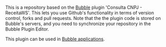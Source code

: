 This is a repository based on the [Bubble](https://bubble.io) plugin 'Consulta CNPJ - ReceitaWS'. This lets you use Github's functionality in terms of version control, forks and pull requests. Note that the the plugin code is stored on Bubble's servers, and you need to synchronize your repository in the Bubble Plugin Editor. 

 This plugin can be used in [Bubble applications](https://bubble.io).